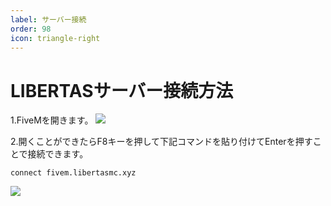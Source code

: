```yaml
---
label: サーバー接続
order: 98
icon: triangle-right
---
```



# LIBERTASサーバー接続方法
1.FiveMを開きます。
![](https://github.com/user-attachments/assets/ce40be1d-489d-43e5-8e14-857d6be5aa5c)


2.開くことができたらF8キーを押して下記コマンドを貼り付けてEnterを押すことで接続できます。  

```
connect fivem.libertasmc.xyz
```
![](https://github.com/user-attachments/assets/b9d45b57-4efa-4267-abdc-16bedd442bab)
